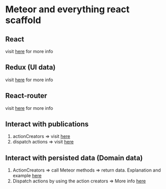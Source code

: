 # Meteor and everything react scaffold

## React
visit [here](https://facebook.github.io/react/docs/hello-world.html) for more info

## Redux (UI data)
visit [here](http://redux.js.org/) for more info

## React-router
visit [here](https://github.com/ReactTraining/react-router/blob/master/docs/API.md) for more info

## Interact with publications
1. actionCreators => visit [here](https://medium.com/modern-user-interfaces/how-we-redux-part-3-domain-890964824fec#.3yd37zjql)
2. dispatch actions => visit [here](https://medium.com/modern-user-interfaces/how-we-redux-part-4-reducers-and-stores-f4a0ebcdc22a#.wze74pm8q)

## Interact with persisted data (Domain data)
1. ActionCreators => call Meteor methods => return data. Explanation and example [here](https://medium.com/modern-user-interfaces/how-we-redux-part-3-domain-890964824fec#.3yd37zjql)
2. Dispatch actions by using the action creators => More info [here](https://medium.com/modern-user-interfaces/how-we-redux-part-4-reducers-and-stores-f4a0ebcdc22a#.wze74pm8q)
